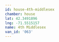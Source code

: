 ```yaml
---
id: house-4th-middlesex
chamber: house
lat: 42.3491896
lng: -71.5515157
name: 4th Middlesex
van_id: '063'
---
```

